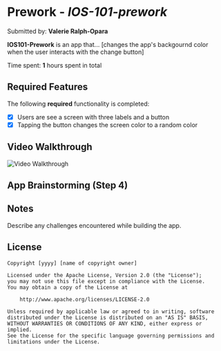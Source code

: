 # Prework - *IOS-101-prework*

Submitted by: **Valerie Ralph-Opara**

**IOS101-Prework** is an app that... [changes the app's backgournd color when the user interacts with the change button] 

Time spent: **1** hours spent in total

## Required Features

The following **required** functionality is completed:

- [x] Users are see a screen with three labels and a button
- [x] Tapping the button changes the screen color to a random color
 
## Video Walkthrough
<img src='https://github.com/vralphop/IOS101-Prework-prework/blob/main/prework.gif' title='Video Walkthrough' width='' alt='Video Walkthrough' />



## App Brainstorming (Step 4)

## Notes

Describe any challenges encountered while building the app.

## License

    Copyright [yyyy] [name of copyright owner]

    Licensed under the Apache License, Version 2.0 (the "License");
    you may not use this file except in compliance with the License.
    You may obtain a copy of the License at

        http://www.apache.org/licenses/LICENSE-2.0

    Unless required by applicable law or agreed to in writing, software
    distributed under the License is distributed on an "AS IS" BASIS,
    WITHOUT WARRANTIES OR CONDITIONS OF ANY KIND, either express or implied.
    See the License for the specific language governing permissions and
    limitations under the License.
